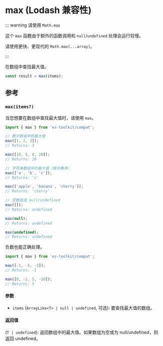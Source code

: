 # max (Lodash 兼容性)

::: warning 请使用 `Math.max`

这个 `max` 函数由于额外的函数调用和 `null`/`undefined` 处理会运行较慢。

请使用更快、更现代的 `Math.max(...array)`。

:::

在数组中查找最大值。

```typescript
const result = max(items);
```

## 参考

### `max(items?)`

当您想要在数组中查找最大值时，请使用 `max`。

```typescript
import { max } from 'es-toolkit/compat';

// 数字数组中的最大值
max([1, 2, 3]);
// Returns: 3

max([10, 5, 8, 20]);
// Returns: 20

// 字符串数组中的最大值（按字典序）
max(['a', 'b', 'c']);
// Returns: 'c'

max(['apple', 'banana', 'cherry']);
// Returns: 'cherry'

// 空数组或 null/undefined
max([]);
// Returns: undefined

max(null);
// Returns: undefined

max(undefined);
// Returns: undefined
```

负数也能正确处理。

```typescript
import { max } from 'es-toolkit/compat';

max([-1, -5, -3]);
// Returns: -1

max([0, -2, 5, -10]);
// Returns: 5
```

#### 参数

- `items` (`ArrayLike<T> | null | undefined`, 可选): 要查找最大值的数组。

#### 返回值

(`T | undefined`): 返回数组中的最大值。如果数组为空或为 null/undefined，则返回 undefined。
